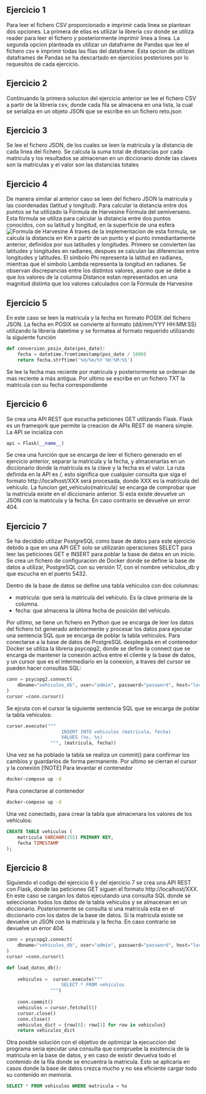 ## Ejercicio 1
Para leer el fichero CSV proporcionado e imprimir cada linea se plantean dos opciones. La primera
de ellas es utilizar la libreria csv donde se utiliza reader para leer el fichero y posteriormente imprimir linea a linea. La segunda opcion planteada es utilizar un dataframe de Pandas que lee el fichero csv e imprimir todas las filas del dataframe. Esta opcion de utilizan dataframes de Pandas se ha descartado en ejercicios posteriores por lo requesitos de cada ejercicio.
## Ejercicio 2
Continuando la primera solucion del ejercicio anterior se lee el fichero CSV a partir de la libreria csv, donde cada fila se almacena en una lista, la cual se serializa en un objeto JSON que se escribe en un fichero reto.json
## Ejercicio 3
Se lee el fichero JSON, de los cuales se leen la matricula y la distancia de cada linea del fichero. Se calcula la suma total de distancias por cada matricula y los resultados se almacenan en un diccionario donde las claves son la matriculas y el valor son las distancias totales
## Ejercicio 4
De manera similar al anterior caso se leen del fichero JSON la matricula y las coordenadas (latitud y longitud). Para calcular la distancia entre dos puntos se ha utilizado la Fórmula de Harvesine Fórmula del semiverseno. Esta fórmula se utiliza para calcular la distancia entre dos puntos conocidos, con su latitud y longitud, en la superficie de una esfera
![Formula de Harvesine](Harvesine.png)
A traves de la implementacion de esta formula, se calcula la distancia en Km a partir de un punto y el punto inmediantamente anterior, definidos por sus latitudes y longitudes. Primero se convierten las latitudes y longitudes en radianes, despues se calculan las diferencias entre longitudes y latitudes. El simbolo Phi representa la latitud en radianes, mientras que el simbolo Lambda representa la longitud en radianes. 
Se observan discrepancias entre los distintos valores, asumo que se debe a que los valores de la columna Distance estan representados en una magnitud distinta que los valores calculados con la Fórmula de Harvesine
## Ejercicio 5
En este caso se leen la matricula y la fecha en formato POSIX del fichero JSON. La fecha en POSIX se convierte al formato (dd/mm/YYY HH:MM:SS) utilizando la libreria datetime y se formatea al formato requerido utilizando la siguiente función
```python
def conversion_posix_date(pos_date):
    fecha = datetime.fromtimestamp(pos_date / 1000)
    return fecha.strftime('%d/%m/%Y %H:%M:%S')
```
Se lee la fecha mas reciente por matricula y posteriormente se ordenan de mas reciente a más antigua. Por ultimo se escribe en un fichero TXT la matricula con su fecha correspondiente
## Ejercicio 6 
Se crea una API REST que escucha peticiones GET utilizando Flask. Flask es un frameqork que permite la creacion de APIs REST de manera simple. La API se incializa con
```python
api = Flask(__name__)
```

Se crea una función que se encarga de leer el fichero generado en el ejercicio anterior, separar la matricula y la fecha, y almacenarlas en un diccionario donde la matrícula es la clave y la fecha es el valor.
La ruta definida en la API es /<matricula>, esto significa que cualquier consulta que siga el formato http://localhost/XXX será procesada, donde XXX es la matrícula del vehículo. La funcion get_vehiculo(matricula) se encarga de comprobar que la matricula existe en el diccionario anterior. Si esta existe devuelve un JSON con la matricula y la fecha. En caso contrario se devuelve un error 404.
## Ejercicio 7
Se ha decidido utilizar PostgreSQL como base de datos para este ejercicio debido a que en una API GET solo se utilizarán operaciones SELECT para leer las peticiones GET e INSERT para poblar la base de datos en un inicio.
Se crea un fichero de configuracion de Docker donde se define la base de datos a utilizar, PostgreSQL con su versión 17, con el nombre vehiculos_db y que escucha en el puerto 5432.

Dentro de la base de datos se define una tabla vehiculos con dos columnas:
- matricula: que será la matrícula del vehículo. Es la clave primaria de la columna.
- fecha: que almacena la última fecha de posición del vehículo.

Por ultimo, se tiene un fichero en Python que se encarga de leer los datos del fichero txt generado anteriormente y procesar los datos para ejecutar una sentencia SQL que se encarga de poblar la tabla vehiculos. Para conectarse a la base de datos de PostgreSQL desplegada en el contenedor Docker se utiliza la libreria psycopg2, donde se define la connect que se encarga de mantener la conexión activa entre el cliente y la base de datos,  y un cursor que es el intermediario en la conexion, a traves del cursor se pueden hacer consultas SQL:
```python
conn = psycopg2.connect(
    dbname="vehiculos_db", user="admin", password="password", host="localhost", port='5432'
)
cursor =conn.cursor()
```
Se ejcuta con el cursor la siguiente sentencia SQL que se encarga de poblar la tabla vehiculos:
```python
cursor.execute("""
                    INSERT INTO vehiculos (matricula, fecha) 
                    VALUES (%s, %s)
                """, (matricula, fecha))
```
Una vez se ha poblado la tabla se realiza un commit() para confirmar los cambios y guardarlos de forma permanente. Por ultimo se cierran el cursor y la conexión
[!NOTE]
Para levantar el contenedor
```sh
docker-compose up -d
```
Para conectarse al contenedor
```sh
docker-compose up -d
```
Una vez conectado, para crear la tabla que almacenara los valores de los vehículos:
```sql
CREATE TABLE vehiculos (
    matricula VARCHAR(255) PRIMARY KEY,
    fecha TIMESTAMP
);
```
## Ejercicio 8
Siguiendo el codigo del ejercicio 6 y del ejercicio 7 se crea una API REST con Flask, donde las peticiones GET siguen el formato http://localhost/XXX. En este caso se cargan los datos ejecutando una consulta SQL donde se seleccionan todos los datos de la tabla vehiculos y se almacenan en un diccionario. Posteriormente se consulta si una matricula esta en el diccionario con los datos de la base de datos. Si la matricula existe se devuelve un JSON con la matricula y la fecha. En caso contrario se devuelve un error 404.
```python
conn = psycopg2.connect(
    dbname="vehiculos_db", user="admin", password="password", host="localhost", port='5432'
)
cursor =conn.cursor()

def load_datos_db():
    
    vehiculos =  cursor.execute("""
                    SELECT * FROM vehiculos
                """)
            
    conn.commit()  
    vehiculos = cursor.fetchall()  
    cursor.close()
    conn.close() 
    vehiculos_dict = {row[0]: row[1] for row in vehiculos}
    return vehiculos_dict
```

Otra posible solución con el objetivo de optimizar la ejecuccion del programa seria ejecutar una consulta que compruebe la existencia de la matricula en la base de datos, y en caso de existir devuelva todo el contenido de la fila donde se encuentra la matricula. Esto se aplicaría en casos donde la base de datos crezca mucho y no sea eficiente cargar todo su contenido en memoria. 
```sql
SELECT * FROM vehiculos WHERE matricula = %s
```